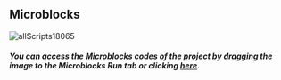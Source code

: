 ## Microblocks
![allScripts18065](https://user-images.githubusercontent.com/112697142/193588887-39e9e5c9-e358-4a73-b89a-f5598100447a.png)


##### You can access the Microblocks codes of the project by dragging the image to the Microblocks Run tab or clicking [here](https://microblocks.fun/run/microblocks.html#scripts=GP%20Scripts%0Adepends%20%27PicoBricks%27%20%27RC522%27%20%27Servo%27%0A%0Ascript%20432%2092%20%7B%0AwhenStarted%0Arc522_initialize_SPI%2017%0Ahomeowner%20%3D%20%28%27%5Bdata%3AmakeList%5D%27%20108%20249%20131%20100%29%0AsetServoAngle%2021%200%0Aforever%20%7B%0A%20%20if%20%28rc522_card_present%29%20%7B%0A%20%20%20%20pb_beep%20100%0A%20%20%20%20if%20%28%28%27%5Bdata%3AjoinStrings%5D%27%20homeowner%29%20%3D%3D%20%28%27%5Bdata%3AjoinStrings%5D%27%20%28rc522_read_uid%29%29%29%20%7B%0A%20%20%20%20%20%20sayIt%20%27Login%20Confirmed%27%0A%20%20%20%20%20%20pb_set_rgb_color%20%28colorSwatch%2035%20190%2030%20255%29%0A%20%20%20%20%20%20setServoAngle%2021%2090%0A%20%20%20%20%20%20waitMillis%203000%0A%20%20%20%20%20%20setServoAngle%2021%200%0A%20%20%20%20%7D%20else%20%7B%0A%20%20%20%20%20%20sayIt%20%27invalid%20user%27%0A%20%20%20%20%20%20pb_set_rgb_color%20%28colorSwatch%20190%2040%208%20255%29%0A%20%20%20%20%20%20waitMillis%203000%0A%20%20%20%20%7D%0A%20%20%7D%20else%20%7B%0A%20%20%20%20sayIt%20%27No%20Card%20Detected%27%0A%20%20%20%20pb_turn_off_RGB%0A%20%20%7D%0A%20%20waitMillis%20100%0A%7D%0A%7D%0A%0A "here").
